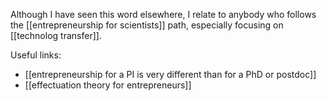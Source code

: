 Although I have seen this word elsewhere, I relate to anybody who follows the [[entrepreneurship for scientists]] path, especially focusing on [[technolog transfer]]. 

Useful links:

- [[entrepreneurship for a PI is very different than for a PhD or postdoc]]
- [[effectuation theory for entrepreneurs]]